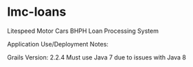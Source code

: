 # lmc-loans
Litespeed Motor Cars BHPH Loan Processing System

Application Use/Deployment Notes:

Grails Version: 2.2.4
Must use Java 7 due to issues with Java 8

